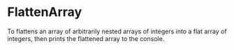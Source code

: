 # FlattenArray
To flattens an array of arbitrarily nested arrays of integers into a flat array of integers, then prints the flattened array to the console.
